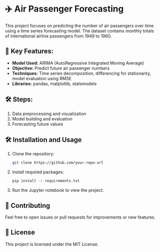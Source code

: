 # ✈️ Air Passenger Forecasting

This project focuses on predicting the number of air passengers over time using a time series forecasting model. The dataset contains monthly totals of international airline passengers from 1949 to 1960.

## 🔑 Key Features:
- **Model Used:** ARIMA (AutoRegressive Integrated Moving Average)
- **Objective:** Predict future air passenger numbers
- **Techniques:** Time series decomposition, differencing for stationarity, model evaluation using RMSE
- **Libraries:** pandas, matplotlib, statsmodels

## 🛠️ Steps:
1. Data preprocessing and visualization
2. Model building and evaluation
3. Forecasting future values

## 🛠️ Installation and Usage
1. Clone the repository: 
    ```bash
    git clone https://github.com/your-repo-url
    ```
2. Install required packages:
    ```bash
    pip install -r requirements.txt
    ```
3. Run the Jupyter notebook to view the project.

## 🤝 Contributing
Feel free to open issues or pull requests for improvements or new features.

## 📜 License
This project is licensed under the MIT License.
